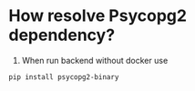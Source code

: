 # How resolve Psycopg2 dependency?

1) When run backend without docker use

```bash
pip install psycopg2-binary
```